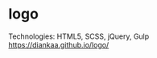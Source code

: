 # logo
Technologies: HTML5, SCSS, jQuery, Gulp                                       
https://diankaa.github.io/logo/
